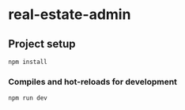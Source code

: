 # real-estate-admin

## Project setup
```
npm install
```

### Compiles and hot-reloads for development
```
npm run dev
```
